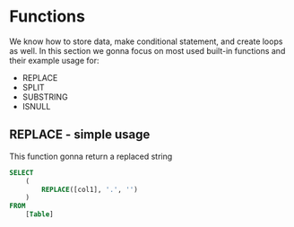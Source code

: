 # Functions
We know how to store data, make conditional statement, and create loops as well.
In this section we gonna focus on most used built-in functions and their example usage for:
* REPLACE
* SPLIT
* SUBSTRING
* ISNULL

## REPLACE - simple usage
This function gonna return a replaced string
```sql
SELECT
    (
        REPLACE([col1], '.', '')
    )
FROM
    [Table]
```
